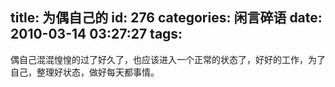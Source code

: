 title: 为偶自己的
id: 276
categories: 闲言碎语
date: 2010-03-14 03:27:27
tags:
---

偶自己混混惶惶的过了好久了，也应该进入一个正常的状态了，好好的工作，为了自己，整理好状态，做好每天都事情。
